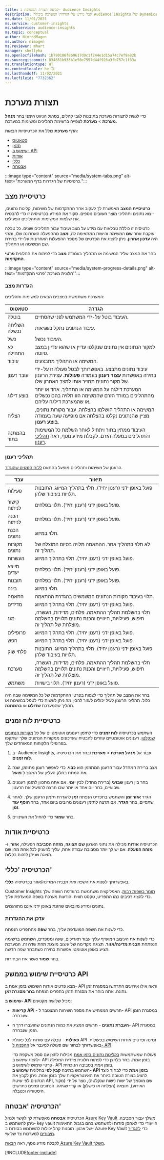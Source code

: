 ```yaml
---
title: קביעת תצורת המערכת ב- Audience Insights
description: קבל מידע על הגדרות המערכת ביכולת Audience Insights של Dynamics 365 Customer Insights.
ms.date: 11/01/2021
ms.service: customer-insights
ms.subservice: audience-insights
ms.topic: conceptual
author: NimrodMagen
ms.author: nimagen
ms.reviewer: mhart
manager: shellyha
ms.openlocfilehash: 1b790106f8b9617d0c1f244e1d15a74c7ef9a82b
ms.sourcegitcommit: 834651b933b1e50e7557d44f926a3fb757c1f83a
ms.translationtype: HT
ms.contentlocale: he-IL
ms.lasthandoff: 11/02/2021
ms.locfileid: "7732362"
---
```

# <a name="system-configuration"></a>תצורת מערכת

כדי לגשת לתצורות מערכת בתובנות לגבי קהלים, בסרגל הניווט הימני בחר **מנהל מערכת** > **מערכת** לצפייה ברשימת תהליכים ומשימות במערכת.

הדף **מערכת** כולל את הכרטיסיות הבאות:
- [סטאטוס](#status-tab)
- [תזמן](#schedule-tab)
- [שימוש ב- API](#api-usage-tab)
- [אודות](#about-tab)
- [כללי](#general-tab)
- [אבטחה](#security-tab)

:::image type="content" source="media/system-tabs.png" alt-text="כרטיסיות של הגדרות בדף המערכת.":::

## <a name="status-tab"></a>כרטיסיית מצב

**כרטיסיית המצב** מאפשרת לך לעקוב אחר ההתקדמות של משימות, קליטת נתונים, ייצוא נתונים ותהליכי מוצר חשובים נוספים. סקור את המידע בכרטיסיה זו כדי להבטיח את שלמות המשימות והתהליכים הפעילים.

כרטיסיה זו כוללת טבלאות עם מידע על מצב ועיבוד עבור תהליכים שונים. כל טבלה עוקבת אחר **שם** המשימה והישות המתאימה לה, **מצב** מההפעלה האחרונה שלו, ומתי היה **‏‫עדכון אחרון‬**. ניתן להציג את הפרטים של מספר ההפעלות האחרונות על-ידי בחירת שם המשימה או התהליך. 

בחר את המצב שליד המשימה או התהליך בעמודה **מצב** כדי לפתוח את החלונית **פרטי התקדמות**.

   :::image type="content" source="media/system-progress-details.png" alt-text="חלונית מערכת 'פרטי התקדמות'":::

### <a name="status-definitions"></a>הגדרות מצב

המערכת משתמשת במצבים הבאים למשימות ותהליכים:

|סטאטוס  |הגדרה  |
|---------|---------|
|בוטלה |העיבוד בוטל על-ידי המשתמש לפני שהסתיים.   |
|השליחה נכשלה   |עיבוד הנתונים נתקל בשגיאות.         |
|כשל  |העיבוד נכשל.  |
|לא התחילה   |למקור הנתונים אין נתונים שנקלטו עדיין או שהוא עדיין במצב טיוטה.         |
|עיבוד  |המשימה או התהליך מתבצעים.  |
|עובר רענון    |עיבוד נתונים מתבצע. באפשרותך לבטל פעולה זו על-ידי בחירה באפשרות **עצור רענון** בעמודה **פעולות**. עצירת הרענון של מקור נתונים תחזיר אותו למצב האחרון שלו.       |
|בוצע דילוג  |המערכת דילגה על המשימה או התהליך. אחד או יותר מהתהליכים במורד הזרם שהמשימה הזו תלויה בהם נכשלים או שהמערכת דילגה עליהם.|
|הצליח  |המשימה או התהליך הושלמו בהצלחה. עבור מקורות נתונים, מציין שהנתונים נקלטו בהצלחה אם מופיעה שעה בעמודה **בוצע רענון**.|
|בהמתנה בתור | העיבוד ממתין בתור ויתחיל לאחר השלמת כל המשימות והתהליכים במעלה הזרם. לקבלת מידע נוסף, ראה [תהליכי רענון](#refresh-processes).|

### <a name="refresh-processes"></a>תהליכי רענון

הרענון של משימות ותהליכים מופעל בהתאם [ללוח הזמנים שהוגדר](#schedule-tab). 

|עבד  |תיאור  |
|---------|---------|
|פעילות  |פועל באופן ידני (רענון יחיד). תלוי בתהליך המיזוג. התובנות תלויות בעיבוד שלהן.|
|קישור לניתוח |פועל באופן ידני (רענון יחיד). תלוי בפלחים.  |
|הכנה לניתוח |פועל באופן ידני (רענון יחיד). תלוי בפלחים.  |
|הכנת נתונים   |תלוי במיזוג.   |
|מקורות נתונים   |לא תלוי בתהליך אחר. ההתאמה תלויה בסיום המוצלח של תהליך זה.  |
|העשרות   |פועל באופן ידני (רענון יחיד). תלוי בתהליך המיזוג. |
|מייצא יעדים |פועל באופן ידני (רענון יחיד). תלוי בפלחים.  |
|תובנות |פועל באופן ידני (רענון יחיד). תלוי בפלחים.  |
|בינה   |תלוי במיזוג.   |
|התאמה |תלוי בעיבוד מקורות הנתונים המשמשים בהגדרת ההתאמה.      |
|מדידים  |פועל באופן ידני (רענון יחיד). תלוי בתהליך המיזוג.  |
|מזג   |תלוי בהשלמת תהליך ההתאמה. פלחים, מדידות, העשרה, חיפוש, פעילויות, חיזויים והכנת נתונים תלויים בהשלמה מוצלחת של תהליך זה.   |
|פרופילים   |פועל באופן ידני (רענון יחיד). תלוי בתהליך המיזוג. |
|חפש   |פועל באופן ידני (רענון יחיד). תלוי בתהליך המיזוג. |
|פלחי שוק  |פועל באופן ידני (רענון יחיד). תלוי בתהליך המיזוג. התובנות תלויות בעיבוד שלהן.|
|מערכת   |תלוי בהשלמת תהליך ההתאמה. פלחים, מדידות, העשרה, חיפוש, פעילויות, חיזויים והכנת נתונים תלויים בהשלמה מוצלחת של תהליך זה.   |
|משתמש  |פועל באופן ידני (רענון יחיד). תלוי בישויות.  |

בחר את המצב של תהליך כדי לצפות בפרטי ההתקדמות של כל המשימה שבה היה כלול. תהליכי הרענון לעיל יכולים לעזור להבין מה ניתן לעשות כדי לטפל במשימה או תהליך שהמערכת **שדולגו** או **בהמתנה**.

## <a name="schedule-tab"></a>כרטיסיית לוח זמנים

השתמש בכרטיסיה **לוח זמנים** כדי לתזמן רענונים אוטומטיים של כל [מקורות הנתונים שנקלטו](data-sources.md). רענונים אוטומטיים עוזרים להבטיח שעדכונים ממקורות הנתונים שלך ישתקפו בפרופילי הלקוחות המאוחדים שלך.

1. ב- Audience Insights, עבור אל **מנהל מערכת** > **מערכת** ובחר את הכרטיסיה **לוח זמנים**.

2. מצב ברירת המחדל עבור הרענון המתוזמן הוא **כבוי**. כדי לאפשר רענון מתוזמן, שנה את המתח בחלק העליון של המסך ל **פועל**.

3. בחר בין רענון **שבועי** (ברירת מחדל) לבין **יומי**. אם אתה מתכוון לתזמן רענונים שבועיים, בחר יום אחד או יותר שבו תרצה להפעיל את הרענון.

4. הגדר **אזור זמן** והשתמש בתפריט הנפתח **זמן** להגדרת תזמון הרענון שלך. לאחר שתסיים, בחר **הגדר**. אם תרצה לתזמן רענונים מרובים ביום אחד, בחר **הוסף עוד זמן**.

5. בחר **שמור** כדי להחיל את השינויים.

## <a name="about-tab"></a>כרטיסיית אודות

הכרטיסיה **אודות** מכילה את נתוני הארגון **שם תצוגה**, **מזהה הסביבה** הפעילה, **אזור**, ו- **מזהה הפעלה**. אם יש לך יותר מסביבת עבודה אחת, עליך להעניק לכל אחת מהן שם תצוגה שניתן לזהות בקלות.

## <a name="general-tab"></a>הכרטיסיה 'כללי'

באפשרותך לשנות את השפה ואת תבנית המדינה/אזור בכרטיסיה **כללי**.

Customer Insights [תומך בשפות רבות](/dynamics365/get-started/availability). האפליקציה משתמשת בהעדפת השפה שלך כדי להציג רכיבים כמו התפריט, טקסט תווית והודעות מערכת בשפה המועדפת עליך.

נתונים ומידע מיובאים שהזנת באופן ידני אינם מתורגמים.

### <a name="update-the-settings"></a>עדכן את ההגדרות

כדי לשנות את השפה המועדפת עליך, בחר **שפה** מהתפריט הנפתח.

כדי לשנות את העיצוב המועדף עליך עבור תאריכים, שעה ומספרים, השתמש ברשימה הנפתחת **תבנית מדינה/אזור**. תצוגה מקדימה של עיצוב מוצגת תחת שדה זה. המערכת תציע באופן אוטומטי אפשרות בחירה כשתבחר שפה חדשה.

בחר **שמור** ואשר את הבחירות.

## <a name="api-usage-tab"></a>כרטיסיית שימוש בממשק API

מצא פרטים אודות השימוש בזמן אמת ב- API וראה אילו אירועים התרחשו במסגרת זמן נתונה. אתה בוחר את מסגרת הזמן בתפריט הנפתח **בחר מסגרת זמן**. 

**שימוש ב- API** מכיל שלושה מקטעים: 
- **קריאות API** - תרשים הממחיש את מספר השיחות המצטבר ל- API במסגרת הזמן שנבחרה.

- **העברת נתונים** - תרשים המציג את כמות הנתונים שהועברו דרך ה- API במסגרת הזמן שנבחרה.

-  **פעולות** - טבלה עם שורות לכל פעולת API זמינה ופרטים אודות השימוש בפעולות. באפשרותך לבחור שם פעולה למעבר אל [ההפניה ל- API](https://developer.ci.ai.dynamics.com/api-details#api=CustomerInsights&operation=Get-all-instances).

   פעולות שמשתמשות [בקליטת נתונים בזמן אמת](real-time-data-ingestion.md) מכילות לחצן עם סמל משקפת כדי להציג שימוש ב- API בזמן אמת. בחר בלחצן כדי לפתוח חלונית צדדית המכילה פרטי שימוש לשימוש ב- API בזמן אמת בסביבה הנוכחית.   
   השתמש בתיבה **קבץ לפי** בחלונית **שימוש ב- API בזמן אמת** כדי לבחור כיצד להציג בצורה הטובה ביותר את האינטראקציות שלך בזמן אמת. ניתן לקבץ את הנתונים לפי שיטת API, שם מוסמך של ישות (ישות שנקלטה), נוצר על ידי (מקור האירוע), תוצאה (הצלחה או כישלון) או קודי שגיאה. הנתונים זמינים כתרשים היסטוריה וכטבלה.

## <a name="security-tab"></a>הכרטיסיה 'אבטחה'

הכרטיסיה **אבטחה** מאפשרת לך לקשר ולנהל [Azure Key Vault](/azure/key-vault/general/basic-concepts) משלך עבור הסביבה.
ניתן להשתמש ב- key vault הייעודי כדי לאחסן סודות ולהשתמש בהם בגבול התאימות של ארגון. תובנות קהל יכולות להשתמש בסודות ב- Azure Key Vault כדי [להגדיר חיבורים](connections.md) למערכות צד שלישי.

לקבלת מידע נוסף, ראה [הבאת Azure Key Vault משלך](use-azure-key-vault.md).


[!INCLUDE[footer-include](../includes/footer-banner.md)]
